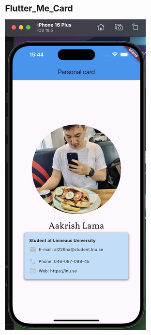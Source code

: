 # Flutter_Me_Card

![Alt text](https://github.com/AakrishLama/Flutter_Me_Card/blob/main/ss.png?raw=true)
